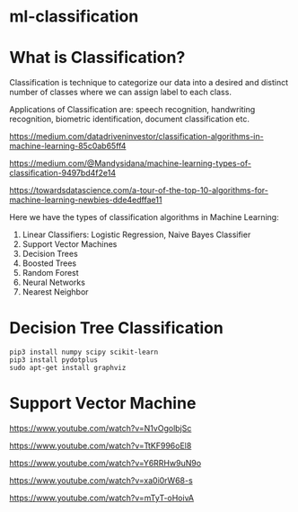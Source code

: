 # ml-classification
# What is Classification?

Classification is technique to categorize our data into a desired and distinct number of classes where we can assign label to each class.

Applications of Classification are: speech recognition, handwriting recognition, biometric identification, document classification etc.

https://medium.com/datadriveninvestor/classification-algorithms-in-machine-learning-85c0ab65ff4

https://medium.com/@Mandysidana/machine-learning-types-of-classification-9497bd4f2e14

https://towardsdatascience.com/a-tour-of-the-top-10-algorithms-for-machine-learning-newbies-dde4edffae11

Here we have the types of classification algorithms in Machine Learning:

1. Linear Classifiers: Logistic Regression, Naive Bayes Classifier
2. Support Vector Machines
3. Decision Trees
4. Boosted Trees
5. Random Forest
6. Neural Networks
7. Nearest Neighbor


# Decision Tree Classification
```
pip3 install numpy scipy scikit-learn
pip3 install pydotplus
sudo apt-get install graphviz
```
# Support Vector Machine
https://www.youtube.com/watch?v=N1vOgolbjSc

https://www.youtube.com/watch?v=TtKF996oEl8

https://www.youtube.com/watch?v=Y6RRHw9uN9o


https://www.youtube.com/watch?v=xa0i0rW68-s

https://www.youtube.com/watch?v=mTyT-oHoivA
